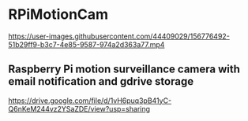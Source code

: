 # RPiMotionCam



https://user-images.githubusercontent.com/44409029/156776492-51b29ff9-b3c7-4e85-9587-974a2d363a77.mp4



## Raspberry Pi motion surveillance camera with email notification and gdrive storage



https://drive.google.com/file/d/1vH6puq3pB41yC-Q6nKeM244vz2YSaZDE/view?usp=sharing


